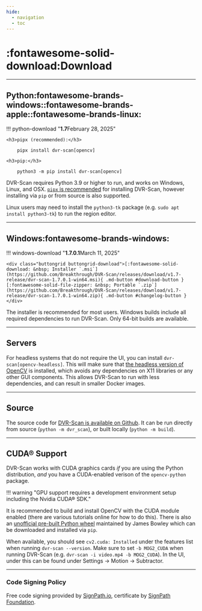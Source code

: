 ```yaml
---
hide:
  - navigation
  - toc
---
```



# :fontawesome-solid-download:Download

-------------------------------

## Python<span class="dvr-scan-download-icons">:fontawesome-brands-windows::fontawesome-brands-apple::fontawesome-brands-linux:</span>

!!! python-download "**1.7**<span class="dvr-scan-release-date">February 28, 2025</span>"

    <h3>pipx (recommended):</h3>

        pipx install dvr-scan[opencv]

    <h3>pip:</h3>

        python3 -m pip install dvr-scan[opencv]

DVR-Scan requires Python 3.9 or higher to run, and works on Windows, Linux, and OSX. [`pipx` is recommended](https://pipx.pypa.io/stable/installation/) for installing DVR-Scan, however installing via `pip` or from source is also supported.

Linux users may need to install the `python3-tk` package (e.g. `sudo apt install python3-tk`) to run the region editor.

-------------------------------

## Windows<span class="dvr-scan-download-icons">:fontawesome-brands-windows:</span>

!!! windows-download "**1.7.0.1**<span class="dvr-scan-release-date">March 11, 2025</span>"

    <div class="buttongrid buttongrid-download">[:fontawesome-solid-download: &nbsp; Installer `.msi`](https://github.com/Breakthrough/DVR-Scan/releases/download/v1.7-release/dvr-scan-1.7.0.1-win64.msi){ .md-button #download-button }[:fontawesome-solid-file-zipper: &nbsp; Portable `.zip`](https://github.com/Breakthrough/DVR-Scan/releases/download/v1.7-release/dvr-scan-1.7.0.1-win64.zip){ .md-button #changelog-button }</div>


The installer is recommended for most users.  Windows builds include all required dependencies to run DVR-Scan.  Only 64-bit builds are available.

-------------------------------

## Servers

For headless systems that do not require the UI,  you can install `dvr-scan[opencv-headless]`.  This will make sure that [the headless version of OpenCV](https://pypi.org/project/opencv-python-headless/) is installed, which avoids any dependencies on X11 libraries or any other GUI components.  This allows DVR-Scan to run with less dependencies, and can result in smaller Docker images.

-------------------------------

## Source

The source code for [DVR-Scan is available on Github](https://github.com/Breakthrough/DVR-Scan). It can be run directly from source (`python -m dvr_scan`), or built locally (`python -m build`).

-------------------------------


## CUDA® Support

DVR-Scan works with CUDA graphics cards *if* you are using the Python distribution, *and* you have a CUDA-enabled verison of the `opencv-python` package.

!!! warning "GPU support requires a development environment setup including the Nvidia CUDA® SDK."

It is recommended to build and install OpenCV with the CUDA module enabled (there are various tutorials online for how to do this).  There is also an [unofficial pre-built Python wheel](https://github.com/cudawarped/opencv-python-cuda-wheels/releases/tag/4.11.0.20250124) maintained by James Bowley which can be downloaded and installed via `pip`.

When available, you should see `cv2.cuda: Installed` under the features list when running `dvr-scan --version`. Make sure to set `-b MOG2_CUDA` when running DVR-Scan (e.g. `dvr-scan -i video.mp4 -b MOG2_CUDA`).  In the UI, under this can be found under Settings -> Motion -> Subtractor.

-------------------------------


<h3>Code Signing Policy</h3>

Free code signing provided by [SignPath.io](https://signpath.io/), certificate by [SignPath Foundation](https://signpath.org/).
